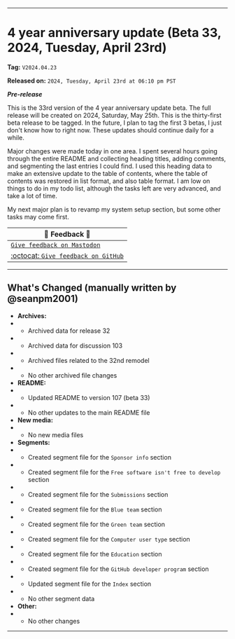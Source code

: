 
***

# 4 year anniversary update (Beta 33, 2024, Tuesday, April 23rd)

**Tag:** `V2024.04.23`

**Released on:** `2024, Tuesday, April 23rd at 06:10 pm PST`

***Pre-release***

This is the 33rd version of the 4 year anniversary update beta. The full release will be created on 2024, Saturday, May 25th. This is the thirty-first beta release to be tagged. In the future, I plan to tag the first 3 betas, I just don't know how to right now. These updates should continue daily for a while.

Major changes were made today in one area. I spent several hours going through the entire README and collecting heading titles, adding comments, and segmenting the last entries I could find. I used this heading data to make an extensive update to the table of contents, where the table of contents was restored in list format, and also table format. I am low on things to do in my todo list, although the tasks left are very advanced, and take a lot of time.

My next major plan is to revamp my system setup section, but some other tasks may come first.

| 📣️ Feedback 💬️ |
|---|
| [`Give feedback on Mastodon`](https://techhub.social/deck/@seanpm2001/112237731368032617) |
| [:octocat: `Give feedback on GitHub`](https://github.com/seanpm2001/seanpm2001/discussions/104/) |

---

## What's Changed (manually written by @seanpm2001)

- **Archives:**
- - Archived data for release 32
- - Archived data for discussion 103
- - Archived files related to the 32nd remodel
- - No other archived file changes
- **README:**
- - Updated README to version 107 (beta 33)
- - No other updates to the main README file
- **New media:**
- - No new media files
- **Segments:**
- - Created segment file for the `Sponsor info` section
- - Created segment file for the `Free software isn't free to develop` section
- - Created segment file for the `Submissions` section
- - Created segment file for the `Blue team` section
- - Created segment file for the `Green team` section
- - Created segment file for the `Computer user type` section
- - Created segment file for the `Education` section
- - Created segment file for the `GitHub developer program` section
- - Updated segment file for the `Index` section
- - No other segment data
- **Other:**
- - No other changes

***
